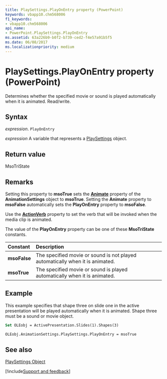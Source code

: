 ```yaml
---
title: PlaySettings.PlayOnEntry property (PowerPoint)
keywords: vbapp10.chm568006
f1_keywords:
- vbapp10.chm568006
api_name:
- PowerPoint.PlaySettings.PlayOnEntry
ms.assetid: 63a226b9-b0f2-b739-ced2-f4e57a91b5f5
ms.date: 06/08/2017
ms.localizationpriority: medium
---
```



# PlaySettings.PlayOnEntry property (PowerPoint)

Determines whether the specified movie or sound is played automatically when it is animated. Read/write.


## Syntax

_expression_. `PlayOnEntry`

_expression_ A variable that represents a [PlaySettings](PowerPoint.PlaySettings.md) object.


## Return value

MsoTriState


## Remarks

Setting this property to **msoTrue** sets the **[Animate](PowerPoint.AnimationSettings.Animate.md)** property of the **AnimationSettings** object to **msoTrue**. Setting the **Animate** property to **msoFalse** automatically sets the **PlayOnEntry** property to **msoFalse**.

Use the **[ActionVerb](PowerPoint.ActionSetting.ActionVerb.md)** property to set the verb that will be invoked when the media clip is animated.

The value of the **PlayOnEntry** property can be one of these **MsoTriState** constants.



|Constant|Description|
|:-----|:-----|
|**msoFalse**|The specified movie or sound is not played automatically when it is animated.|
|**msoTrue**| The specified movie or sound is played automatically when it is animated.|

## Example

This example specifies that shape three on slide one in the active presentation will be played automatically when it is animated. Shape three must be a sound or movie object.


```vb
Set OLEobj = ActivePresentation.Slides(1).Shapes(3)

OLEobj.AnimationSettings.PlaySettings.PlayOnEntry = msoTrue
```


## See also


[PlaySettings Object](PowerPoint.PlaySettings.md)

[!include[Support and feedback](~/includes/feedback-boilerplate.md)]